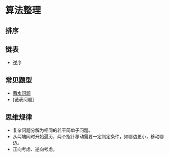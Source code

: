 # 算法整理

## 排序

## 链表

- 逆序

## 常见题型

- [蓄水问题](https://blog.csdn.net/mw_nice/article/details/82663857)
- [链表问题]


## 思维规律

- 复杂问题分解为相同的若干简单子问题。
- 从两端同时开始遍历，两个指针移动需要一定判定条件，如哪边更小，移动哪边。
- 正向考虑、逆向考虑。